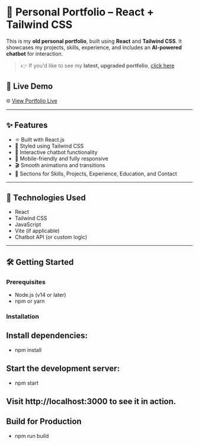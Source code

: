 # 💼 Personal Portfolio – React + Tailwind CSS

This is my **old personal portfolio**, built using **React** and **Tailwind CSS**. It showcases my projects, skills, experience, and includes an **AI-powered chatbot** for interaction.

> 👉 If you'd like to see my **latest, upgraded portfolio**, [click here](https://ravigupta-portfolio.netlify.app/)


## 🚀 Live Demo

🌐 [View Portfolio Live](https://ravi-devop.netlify.app/)


---

## ✨ Features

- ⚛️ Built with React.js
- 🎨 Styled using Tailwind CSS
- 🤖 Interactive chatbot functionality
- 📱 Mobile-friendly and fully responsive
- 🎬 Smooth animations and transitions
- 📄 Sections for Skills, Projects, Experience, Education, and Contact

---
## 🧠 Technologies Used
- React
- Tailwind CSS
- JavaScript
- Vite (if applicable)
- Chatbot API (or custom logic)
---

## 🛠️ Getting Started

### Prerequisites

- Node.js (v14 or later)
- npm or yarn

### Installation

## Install dependencies:
- npm install
## Start the development server:

- npm start

## Visit http://localhost:3000 to see it in action.

## Build for Production

- npm run build

